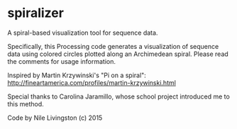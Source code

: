 # spiralizer
A spiral-based visualization tool for sequence data. 

Specifically, this Processing code generates a visualization 
of sequence data using colored circles plotted along an Archimedean spiral.
Please read the comments for usage information.
  
Inspired by Martin Krzywinski's "Pi on a spiral":
http://fineartamerica.com/profiles/martin-krzywinski.html
  
Special thanks to Carolina Jaramillo, whose school project introduced me to this method.

Code by Nile Livingston (c) 2015

